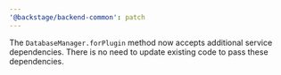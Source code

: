 ```yaml
---
'@backstage/backend-common': patch
---
```


The `DatabaseManager.forPlugin` method now accepts additional service dependencies. There is no need to update existing code to pass these dependencies.
